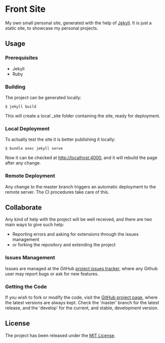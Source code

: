 # Front Site

My own small personal site, generated with the help of [Jekyll](https://jekyllrb.com). It is just a static site, to showcase my personal projects.

## Usage

### Prerequisites

- Jekyll
- Ruby

### Building

The project can be generated locally:

```
$ jekyll build
```

This will create a local _site folder containing the site, ready for deployment.

### Local Deployment

To actually test the site it is better publishing it locally:

```
$ bundle exec jekyll serve
```

Now it can be checked at [http://localhost:4000](http://localhost:4000), and it will rebuild the page after any change.

### Remote Deployment

Any change to the master branch triggers an automatic deployment to the remote server. The CI procedures take care of this.

## Collaborate

Any kind of help with the project will be well received, and there are two main ways to give such help:

- Reporting errors and asking for extensions through the issues management
- or forking the repository and extending the project

### Issues Management

Issues are managed at the GitHub [project issues tracker][issues], where any Github user may report bugs or ask for new features.

### Getting the Code

If you wish to fork or modify the code, visit the [GitHub project page][scm], where the latest versions are always kept. Check the 'master' branch for the latest release, and the 'develop' for the current, and stable, development version.

## License

The project has been released under the [MIT License][license].

[issues]: https://github.com/Bernardo-MG/front-site/issues
[license]: http://www.opensource.org/licenses/mit-license.php
[scm]: https://github.com/Bernardo-MG/front-site
